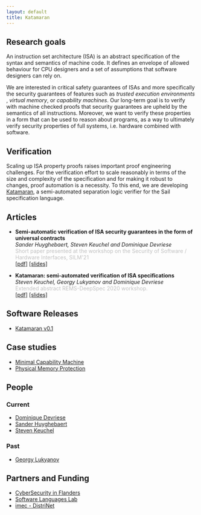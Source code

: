 ```yaml
---
layout: default
title: Katamaran
---
```


## Research goals

An instruction set architecture (ISA) is an abstract specification of the syntax
and semantics of machine code. It defines an envelope of allowed behaviour for
CPU designers and a set of assumptions that software designers can rely on.

We are interested in critical safety guarantees of ISAs and more specifically
the security guarantees of features such as *trusted execution environments* ,
*virtual memory*, or *capability machines*. Our long-term goal is to verify with
machine checked proofs that security guarantees are upheld by the semantics of
all instructions. Moreover, we want to verify these properties in a form that
can be used to reason about programs, as a way to ultimately verify security
properties of full systems, i.e. hardware combined with software.

## Verification

Scaling up ISA property proofs raises important proof engineering challenges.
For the verification effort to scale reasonably in terms of the size and
complexity of the specification and for making it robust to changes, proof
automation is a necessity. To this end, we are developing
[Katamaran](https://github.com/katamaran-project/katamaran), a semi-automated
separation logic verifier for the Sail specification language.

## Articles

- **Semi-automatic verification of ISA security guarantees in the form of universal contracts**<br>
  *Sander Huyghebaert, Steven Keuchel and Dominique Devriese*<br>
  <span style="color:silver">Short paper presented at the workshop on the Security of Software / Hardware Interfaces, SILM'21</span><br>
  [[pdf]](articles/2021-09-silm-universalcontracts.pdf) [[slides]](articles/2021-09-silm-universalcontracts-slides.pdf)

- **Katamaran: semi-automated verification of ISA specifications**<br>
  *Steven Keuchel, Georgy Lukyanov and Dominique Devriese*<br>
  <span style="color:silver">Extended abstract REMS-DeepSpec 2020 workshop.</span><br>
  [[pdf]](articles/2020-06-remsdeepspec-katamaran.pdf) [[slides]](articles/2020-06-remsdeepspec-katamaran-slides.pdf)

## Software Releases

- [Katamaran v0.1](https://github.com/katamaran-project/katamaran/releases/tag/v0.1.0)

## Case studies
- [Minimal Capability Machine](https://github.com/katamaran-project/minimalcaps)
- [Physical Memory Protection](https://github.com/katamaran-project/katamaran/tree/main/case_study/RiscvPmp)

## People
### Current
- [Dominique Devriese](https://distrinet.cs.kuleuven.be/people/DominiqueDevriese)
- [Sander Huyghebaert](https://github.com/capt-hb)
- [Steven Keuchel](https://soft.vub.ac.be/~skeuchel)

### Past
- [Georgy Lukyanov](https://github.com/geo2a)


## Partners and Funding
- [CyberSecurity in Flanders](https://cybersecurity-research.be/)
- [Software Languages Lab](http://soft.vub.ac.be/soft/)
- [imec - DistriNet](https://distrinet.cs.kuleuven.be/)
